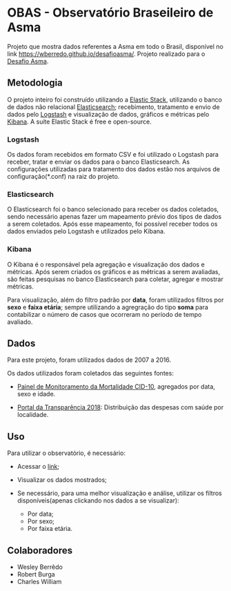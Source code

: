 # OBAS - Observatório Braseileiro de Asma
Projeto que mostra dados referentes a Asma em todo o Brasil, disponível no link https://wberredo.github.io/desafioasma/. Projeto realizado para o [Desafio Asma](https://desafioasmagsk.inovaeinstein.com.br/).

## Metodologia
O projeto inteiro foi construído utilizando a [Elastic Stack](https://www.elastic.co/pt/products/), utilizando o banco de dados não relacional [Elasticsearch](https://www.elastic.co/pt/products/elasticsearch); recebimento, tratamento e envio de dados pelo [Logstash](https://www.elastic.co/pt/products/logstash) e visualização de dados, gráficos e métricas pelo [Kibana](https://www.elastic.co/pt/products/kibana). A suíte Elastic Stack é free e open-source.

### Logstash
Os dados foram recebidos em formato CSV e foi utilizado o Logstash para receber, tratar e enviar os dados para o banco Elasticsearch.
As configurações utilizadas para tratamento dos dados estão nos arquivos de configuração(*.conf) na raiz do projeto.

### Elasticsearch
O Elasticsearch foi o banco selecionado para receber os dados coletados, sendo necessário apenas fazer um mapeamento prévio dos tipos de dados a serem coletados. Após esse mapeamento, foi possível receber todos os dados enviados pelo Logstash e utilizados pelo Kibana.

### Kibana
O Kibana é o responsável pela agregação e visualização dos dados e métricas. Após serem criados os gráficos e as métricas a serem avaliadas, são feitas pesquisas no banco Elasticsearch para coletar, agregar e mostrar métricas.

Para visualização, além do filtro padrão por **data**, foram utilizados filtros por **sexo** e **faixa etária**; sempre utilizando a agregração do tipo **soma** para contabilizar o número de casos que ocorreram no período de tempo avaliado.

## Dados
Para este projeto, foram utilizados dados de 2007 a 2016.

Os dados utilizados foram coletados das seguintes fontes:
  * [Painel de Monitoramento da Mortalidade CID-10](http://svs.aids.gov.br/dantps/centrais-de-conteudos/paineis-de-monitoramento/mortalidade/cid10), agregados por data, sexo e idade.
  
  * [Portal da Transparência 2018](http://www.portaltransparencia.gov.br/funcoes/10-saude?ano=2018): Distribuição das despesas com saúde por localidade.

## Uso
Para utilizar o observatório, é necessário:
* Acessar o [link](https://wberredo.github.io/desafioasma/);

* Visualizar os dados mostrados;

* Se necessário, para uma melhor visualização e análise, utilizar os filtros disponíveis(apenas clickando nos dados a se visualizar):

  * Por data;
  * Por sexo;
  * Por faixa etária.

## Colaboradores
* Wesley Berrêdo
* Robert Burga
* Charles William

